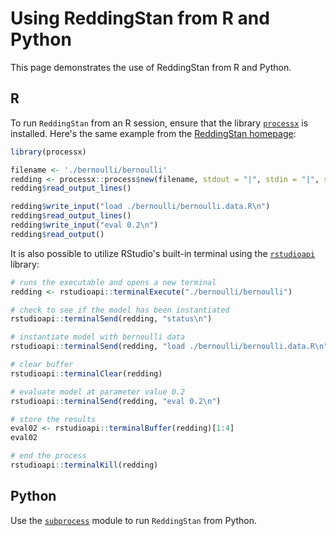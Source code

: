 # Using ReddingStan from R and Python

This page demonstrates the use of ReddingStan from R and Python. 

## R

To run `ReddingStan` from an R session, ensure that the library [`processx`](https://processx.r-lib.org/) is installed. Here's the same example from the [ReddingStan homepage](../README.md):

```R
library(processx)

filename <- './bernoulli/bernoulli'
redding <- processx::process$new(filename, stdout = "|", stdin = "|", stderr = "|")
redding$read_output_lines()

redding$write_input("load ./bernoulli/bernoulli.data.R\n")
redding$read_output_lines()
redding$write_input("eval 0.2\n")
redding$read_output()
```

It is also possible to utilize RStudio's built-in terminal using the [`rstudioapi`](https://rstudio.github.io/rstudio-extensions/rstudioapi.html) library:

```R
# runs the executable and opens a new terminal
redding <- rstudioapi::terminalExecute("./bernoulli/bernoulli")

# check to see if the model has been instantiated
rstudioapi::terminalSend(redding, "status\n")

# instantiate model with bernoulli data
rstudioapi::terminalSend(redding, "load ./bernoulli/bernoulli.data.R\n")

# clear buffer
rstudioapi::terminalClear(redding)

# evaluate model at parameter value 0.2
rstudioapi::terminalSend(redding, "eval 0.2\n") 

# store the results 
eval02 <- rstudioapi::terminalBuffer(redding)[1:4]
eval02

# end the process
rstudioapi::terminalKill(redding)

```





## Python

Use the [`subprocess`](https://docs.python.org/3/library/subprocess.html) module to run `ReddingStan` from Python.
